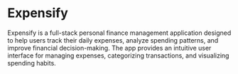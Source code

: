 # Expensify
Expensify is a full-stack personal finance management application designed to help users track their daily expenses, analyze spending patterns, and improve financial decision-making. The app provides an intuitive user interface for managing expenses, categorizing transactions, and visualizing spending habits.
